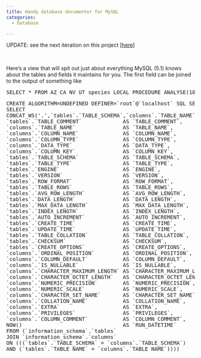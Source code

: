 ```yaml
---
title: Handy database documenter for MySQL
categories:
  - Database

---
```

UPDATE: see the next iteration on this project <a title="Handy database documenter/profiler for mysql, cont." href="http://northredoubt.com/n/2011/07/18/handy-database-documenterprofiler-for-mysql-cont/" target="_blank">[here]</a>

&nbsp;

Here&#8217;s a view that will spit out just about everything MySQL (5.1) knows about the tables and fields it maintains for you. The first field can be joined to the output of something like

<pre>SELECT * FROM AZ_CA_NV_UT_species_LOCAL PROCEDURE ANALYSE(10000, 4000);</pre>


<pre>CREATE ALGORITHM=UNDEFINED DEFINER=`root`@`localhost` SQL SECURITY DEFINER VIEW `v_field_table_data` AS
SELECT
CONCAT_WS('.',`tables`.`TABLE_SCHEMA`,`columns`.`TABLE_NAME`,`columns`.`COLUMN_NAME`) AS `FIELD_NAME`,
`tables`.`TABLE_COMMENT`             AS `TABLE_COMMENT`,
`columns`.`TABLE_NAME`               AS `TABLE_NAME`,
`columns`.`COLUMN_NAME`              AS `COLUMN_NAME`,
`columns`.`COLUMN_TYPE`              AS `COLUMN_TYPE`,
`columns`.`DATA_TYPE`                AS `DATA_TYPE`,
`columns`.`COLUMN_KEY`               AS `COLUMN_KEY`,
`tables`.`TABLE_SCHEMA`              AS `TABLE_SCHEMA`,
`tables`.`TABLE_TYPE`                AS `TABLE_TYPE`,
`tables`.`ENGINE`                    AS `ENGINE`,
`tables`.`VERSION`                   AS `VERSION`,
`tables`.`ROW_FORMAT`                AS `ROW_FORMAT`,
`tables`.`TABLE_ROWS`                AS `TABLE_ROWS`,
`tables`.`AVG_ROW_LENGTH`            AS `AVG_ROW_LENGTH`,
`tables`.`DATA_LENGTH`               AS `DATA_LENGTH`,
`tables`.`MAX_DATA_LENGTH`           AS `MAX_DATA_LENGTH`,
`tables`.`INDEX_LENGTH`              AS `INDEX_LENGTH`,
`tables`.`AUTO_INCREMENT`            AS `AUTO_INCREMENT`,
`tables`.`CREATE_TIME`               AS `CREATE_TIME`,
`tables`.`UPDATE_TIME`               AS `UPDATE_TIME`,
`tables`.`TABLE_COLLATION`           AS `TABLE_COLLATION`,
`tables`.`CHECKSUM`                  AS `CHECKSUM`,
`tables`.`CREATE_OPTIONS`            AS `CREATE_OPTIONS`,
`columns`.`ORDINAL_POSITION`         AS `ORDINAL_POSITION`,
`columns`.`COLUMN_DEFAULT`           AS `COLUMN_DEFAULT`,
`columns`.`IS_NULLABLE`              AS `IS_NULLABLE`,
`columns`.`CHARACTER_MAXIMUM_LENGTH` AS `CHARACTER_MAXIMUM_LENGTH`,
`columns`.`CHARACTER_OCTET_LENGTH`   AS `CHARACTER_OCTET_LENGTH`,
`columns`.`NUMERIC_PRECISION`        AS `NUMERIC_PRECISION`,
`columns`.`NUMERIC_SCALE`            AS `NUMERIC_SCALE`,
`columns`.`CHARACTER_SET_NAME`       AS `CHARACTER_SET_NAME`,
`columns`.`COLLATION_NAME`           AS `COLLATION_NAME`,
`columns`.`EXTRA`                    AS `EXTRA`,
`columns`.`PRIVILEGES`               AS `PRIVILEGES`,
`columns`.`COLUMN_COMMENT`           AS `COLUMN_COMMENT`,
NOW()                                AS `RUN_DATETIME`
FROM (`information_schema`.`tables`
JOIN `information_schema`.`columns`
ON (((`tables`.`TABLE_SCHEMA` = `columns`.`TABLE_SCHEMA`)
AND (`tables`.`TABLE_NAME` = `columns`.`TABLE_NAME`))))</pre>

<div class="zemanta-pixie">
  <img class="zemanta-pixie-img" src="http://img.zemanta.com/pixy.gif?x-id=8a34e3ac-a0c2-8733-86c6-ebf35beb73af" alt="" />
</div>